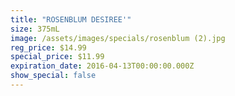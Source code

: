 ```yaml
---
title: "ROSENBLUM DESIREE'"
size: 375mL
image: /assets/images/specials/rosenblum (2).jpg
reg_price: $14.99
special_price: $11.99
expiration_date: 2016-04-13T00:00:00.000Z
show_special: false
---
```



